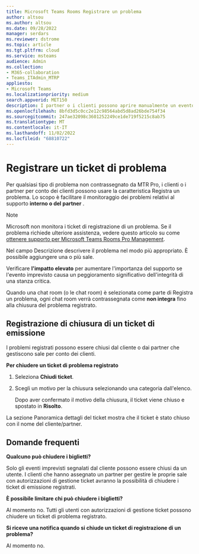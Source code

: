 ```yaml
---
title: Microsoft Teams Rooms Registrare un problema
author: altsou
ms.author: altsou
ms.date: 09/28/2022
manager: serdars
ms.reviewer: dstrome
ms.topic: article
ms.tgt.pltfrm: cloud
ms.service: msteams
audience: Admin
ms.collection:
- M365-collaboration
- Teams_ITAdmin_MTRP
appliesto:
- Microsoft Teams
ms.localizationpriority: medium
search.appverid: MET150
description: I partner o i clienti possono aprire manualmente un evento imprevisto tramite "Registra un problema" per garantire una segnalazione accurata dell'integrità delle sale nel portale pro management.
ms.openlocfilehash: 8bfd3d5c0cc2e12c98564abd5d8ad26bde754f34
ms.sourcegitcommit: 247ae32098c3601252249ce1de719f5215c8ab75
ms.translationtype: MT
ms.contentlocale: it-IT
ms.lasthandoff: 11/02/2022
ms.locfileid: "68810722"
---
```

# <a name="record-an-issue-ticket"></a>Registrare un ticket di problema

Per qualsiasi tipo di problema non contrassegnato da MTR Pro, i clienti o i partner per conto dei clienti possono usare la caratteristica Registra un problema. Lo scopo è facilitare il monitoraggio dei problemi relativi al supporto **interno o del partner** . 

> [!NOTE]
> Microsoft non monitora i ticket di registrazione di un problema. Se il problema richiede ulteriore assistenza, vedere questo articolo su come [ottenere supporto per Microsoft Teams Rooms Pro Management](https://aka.ms/mtrp/openingTickets).

Nel campo Descrizione descrivere il problema nel modo più appropriato. È possibile aggiungere una o più sale.

Verificare **l'impatto elevato** per aumentare l'importanza del supporto se l'evento imprevisto causa un peggioramento significativo dell'integrità di una stanza critica.

Quando una chat room (o le chat room) è selezionata come parte di Registra un problema, ogni chat room verrà contrassegnata come **non integra** fino alla chiusura del problema registrato.

## <a name="closing-record-an-issue-tickets"></a>Registrazione di chiusura di un ticket di emissione

I problemi registrati possono essere chiusi dal cliente o dai partner che gestiscono sale per conto dei clienti.

**Per chiudere un ticket di problema registrato**

1. Seleziona **Chiudi ticket**.

2. Scegli un motivo per la chiusura selezionando una categoria dall'elenco.

   Dopo aver confermato il motivo della chiusura, il ticket viene chiuso e spostato in **Risolto**.

La sezione Panoramica dettagli del ticket mostra che il ticket è stato chiuso con il nome del cliente/partner.  

## <a name="faq"></a>Domande frequenti

**Qualcuno può chiudere i biglietti?**

Solo gli eventi imprevisti segnalati dal cliente possono essere chiusi da un utente. I clienti che hanno assegnato un partner per gestire le proprie sale con autorizzazioni di gestione ticket avranno la possibilità di chiudere i ticket di emissione registrati.

**È possibile limitare chi può chiudere i biglietti?**

Al momento no. Tutti gli utenti con autorizzazioni di gestione ticket possono chiudere un ticket di problema registrato.

**Si riceve una notifica quando si chiude un ticket di registrazione di un problema?**

Al momento no.

